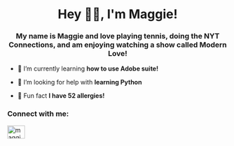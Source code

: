 <h1 align="center">Hey 🕺🪩, I'm Maggie!</h1>
<h3 align="center">My name is Maggie and love playing tennis, doing the NYT Connections, and am enjoying watching a show called Modern Love!</h3>

- 🎾 I’m currently learning **how to use Adobe suite!**

- 🎾 I’m looking for help with **learning Python**

- 🎾 Fun fact **I have 52 allergies!**

<h3 align="left">Connect with me:</h3>
<p align="left">
<a href="https://linkedin.com/in/maggieteweles-0a87b0301" target="blank"><img align="center" src="https://raw.githubusercontent.com/rahuldkjain/github-profile-readme-generator/master/src/images/icons/Social/linked-in-alt.svg" alt="maggie-teweles-0a87b0301" height="30" width="40" /></a>
</p>




<!--
**maggieteweles/maggieteweles** is a ✨ _special_ ✨ repository because its `README.md` (this file) appears on your GitHub profile.

Here are some ideas to get you started:

- 🔭 I’m currently working on ...
- 🌱 I’m currently learning ...
- 👯 I’m looking to collaborate on ...
- 🤔 I’m looking for help with ...
- 💬 Ask me about ...
- 📫 How to reach me: ...
- 😄 Pronouns: ...
- ⚡ Fun fact: ...
-->

